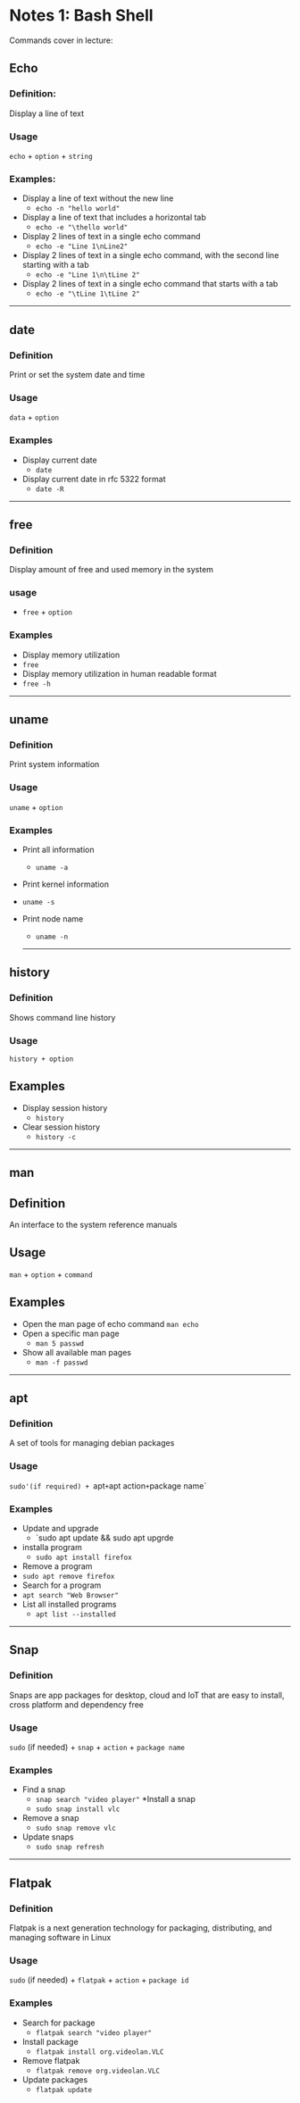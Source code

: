 # Notes 1: Bash Shell

Commands cover in lecture:

## Echo
### Definition:
Display a line of text
### Usage
`echo` + `option` + `string`
### Examples:
* Display a line of text without the new line
  * `echo -n "hello world"`
* Display a line of text that includes a horizontal tab
  * `echo -e "\thello world"`
* Display 2 lines of text in a single echo command
  * `echo -e "Line 1\nLine2"`
* Display 2 lines of text in a single echo command, with the second line starting with a tab
  * `echo -e "Line 1\n\tLine 2"`
* Display 2 lines of text in a single echo command that starts with a tab
  * `echo -e "\tLine 1\tLine 2"`

<hr>

## date
### Definition
Print or set the system date and time
### Usage
`data` + `option`
### Examples
* Display current date
  * `date`
* Display current date in rfc 5322 format
  * `date -R`

<hr>

## free
### Definition
Display amount of free and used memory in the system
### usage
* `free` + `option`
### Examples
* Display memory utilization
* `free`
* Display memory utilization in human readable format
* `free -h`

<hr>

## uname
### Definition
Print system information
### Usage
`uname` + `option`
### Examples
* Print all information
  * `uname -a`
* Print kernel information
* `uname -s`
* Print node name
  * `uname -n`
  
  <hr>
  
## history
### Definition
Shows command line history
### Usage
`history + option`
## Examples
* Display session history
  * `history`
* Clear session history
  * `history -c`

<hr>

## man
## Definition
An interface to the system reference manuals
## Usage
`man` + `option` + `command`
## Examples
* Open the man page of echo command
`man echo`
* Open a specific man page
  * `man 5 passwd`
* Show all available man pages
  * `man -f passwd`

<hr> 

## apt
### Definition
A set of tools for managing debian packages
### Usage
`sudo'(if required) + `apt` + `apt action` + `package name`
### Examples
* Update and upgrade
  * `sudo apt update && sudo apt upgrde
* installa program
  * `sudo apt install firefox`
* Remove a program
* `sudo apt remove firefox`
* Search for a program
* `apt search "Web Browser"`
* List all installed programs
  * `apt list --installed`

<hr>

## Snap
### Definition
Snaps are app packages for desktop, cloud and IoT that are easy to install, cross platform and dependency
free
### Usage
`sudo` (if needed) + `snap` + `action` + `package name`
### Examples
* Find a snap
  * `snap search "video player"`
*Install a snap
  * `sudo snap install vlc`
* Remove a snap
  * `sudo snap remove vlc`
* Update snaps
  * `sudo snap refresh`

<hr>

## Flatpak
### Definition
Flatpak is a next generation technology for packaging, distributing, and managing software in Linux
### Usage
`sudo` (if needed) + `flatpak` + `action` + `package id`
### Examples
* Search for package
  * `flatpak search "video player"`
* Install package
  * `flatpak install org.videolan.VLC`
* Remove flatpak
  * `flatpak remove org.videolan.VLC`
* Update packages
  * `flatpak update`
